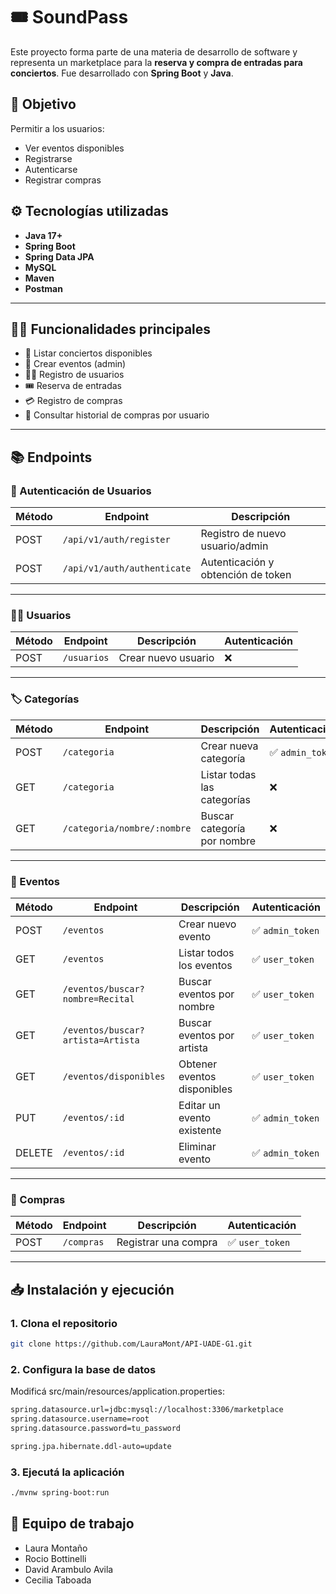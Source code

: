 # 🎟️ SoundPass

Este proyecto forma parte de una materia de desarrollo de software y representa un marketplace para la **reserva y compra de entradas para conciertos**. Fue desarrollado con **Spring Boot** y **Java**.

## 🚀 Objetivo

Permitir a los usuarios:
- Ver eventos disponibles
- Registrarse
- Autenticarse 
- Registrar compras

## ⚙️ Tecnologías utilizadas

- **Java 17+**
- **Spring Boot**
- **Spring Data JPA**
- **MySQL** 
- **Maven**
- **Postman** 

---

## 🧑‍💻 Funcionalidades principales

- 🔎 Listar conciertos disponibles
- 📅 Crear eventos (admin)
- 🧍‍♂️ Registro de usuarios
- 🎟️ Reserva de entradas
- 💳 Registro de compras
- 📜 Consultar historial de compras por usuario

---

## 📚 Endpoints

### 👤 Autenticación de Usuarios

| Método | Endpoint                         | Descripción                          |
|--------|----------------------------------|--------------------------------------|
| POST   | `/api/v1/auth/register`          | Registro de nuevo usuario/admin      |
| POST   | `/api/v1/auth/authenticate`      | Autenticación y obtención de token   |

---

### 🧑‍💼 Usuarios

| Método | Endpoint      | Descripción                | Autenticación |
|--------|---------------|----------------------------|----------------|
| POST   | `/usuarios`   | Crear nuevo usuario        | ❌             |

---

### 🏷️ Categorías

| Método | Endpoint                         | Descripción                         | Autenticación |
|--------|----------------------------------|-------------------------------------|---------------|
| POST   | `/categoria`                     | Crear nueva categoría               | ✅ `admin_token` |
| GET    | `/categoria`                     | Listar todas las categorías         | ❌             |
| GET    | `/categoria/nombre/:nombre`      | Buscar categoría por nombre         | ❌             |

---

### 🎫 Eventos

| Método | Endpoint                          | Descripción                               | Autenticación     |
|--------|-----------------------------------|-------------------------------------------|-------------------|
| POST   | `/eventos`                        | Crear nuevo evento                        | ✅ `admin_token`  |
| GET    | `/eventos`                        | Listar todos los eventos                  | ✅ `user_token`   |
| GET    | `/eventos/buscar?nombre=Recital`  | Buscar eventos por nombre                 | ✅ `user_token`   |
| GET    | `/eventos/buscar?artista=Artista` | Buscar eventos por artista                | ✅ `user_token`   |
| GET    | `/eventos/disponibles`            | Obtener eventos disponibles               | ✅ `user_token`   |
| PUT    | `/eventos/:id`                    | Editar un evento existente                | ✅ `admin_token`  |
| DELETE | `/eventos/:id`                    | Eliminar evento                           | ✅ `admin_token`  |

---

### 🛒 Compras

| Método | Endpoint     | Descripción         | Autenticación |
|--------|--------------|---------------------|---------------|
| POST   | `/compras`   | Registrar una compra| ✅ `user_token` |

---

## 📥 Instalación y ejecución

### 1. Clona el repositorio

```bash
git clone https://github.com/LauraMont/API-UADE-G1.git
```

### 2. Configura la base de datos
Modificá src/main/resources/application.properties:

```bash
spring.datasource.url=jdbc:mysql://localhost:3306/marketplace
spring.datasource.username=root
spring.datasource.password=tu_password

spring.jpa.hibernate.ddl-auto=update
```

### 3. Ejecutá la aplicación
```bash
./mvnw spring-boot:run
```

## 🧠 Equipo de trabajo
* Laura Montaño
* Rocio Bottinelli
* David Arambulo Avila
* Cecilia Taboada 
